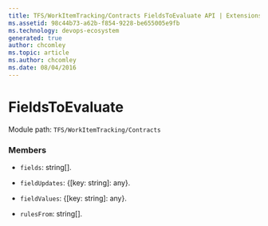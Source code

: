 ```yaml
---
title: TFS/WorkItemTracking/Contracts FieldsToEvaluate API | Extensions for Azure DevOps Services
ms.assetid: 98c44b73-a62b-f854-9228-be655005e9fb
ms.technology: devops-ecosystem
generated: true
author: chcomley
ms.topic: article
ms.author: chcomley
ms.date: 08/04/2016
---
```


# FieldsToEvaluate

Module path: `TFS/WorkItemTracking/Contracts`


### Members

* `fields`: string[]. 

* `fieldUpdates`: {[key: string]: any}. 

* `fieldValues`: {[key: string]: any}. 

* `rulesFrom`: string[]. 

